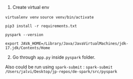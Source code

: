 1. Create virtual env

`virtualenv venv`
`source venv/bin/activate`

`pip3 install -r requirements.txt`

`pyspark --version`

`export JAVA_HOME=/Library/Java/JavaVirtualMachines/jdk-17.jdk/Contents/Home`

2. Go through `app.py` inside `pyspark` folder.

Also could be run using `spark-submit` : `spark-submit /Users/jalvi/Desktop/jp-repos/de-spark/src/pyspark`